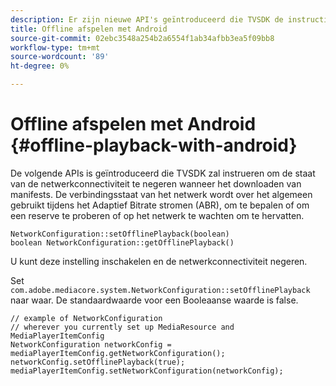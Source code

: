 ```yaml
---
description: Er zijn nieuwe API's geïntroduceerd die TVSDK de instructie geven de status van de netwerkconnectiviteit te negeren tijdens het downloaden van manifests.
title: Offline afspelen met Android
source-git-commit: 02ebc3548a254b2a6554f1ab34afbb3ea5f09bb8
workflow-type: tm+mt
source-wordcount: '89'
ht-degree: 0%

---
```


# Offline afspelen met Android {#offline-playback-with-android}

De volgende APIs is geïntroduceerd die TVSDK zal instrueren om de staat van de netwerkconnectiviteit te negeren wanneer het downloaden van manifests. De verbindingsstaat van het netwerk wordt over het algemeen gebruikt tijdens het Adaptief Bitrate stromen (ABR), om te bepalen of om een reserve te proberen of op het netwerk te wachten om te hervatten.

```
NetworkConfiguration::setOfflinePlayback(boolean)
boolean NetworkConfiguration::getOfflinePlayback()
```

U kunt deze instelling inschakelen en de netwerkconnectiviteit negeren.

Set `com.adobe.mediacore.system.NetworkConfiguration::setOfflinePlayback` naar waar. De standaardwaarde voor een Booleaanse waarde is false.

```
// example of NetworkConfiguration
// wherever you currently set up MediaResource and MediaPlayerItemConfig
NetworkConfiguration networkConfig = mediaPlayerItemConfig.getNetworkConfiguration();
networkConfig.setOfflinePlayback(true);
mediaPlayerItemConfig.setNetworkConfiguration(networkConfig);
```

